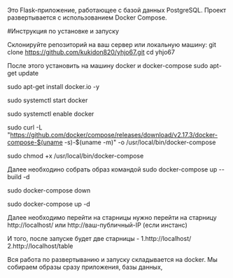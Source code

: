 Это Flask-приложение, работающее с базой данных PostgreSQL. Проект развертывается с использованием Docker Compose.

#Инструкция по установке и запуску

Склонируйте репозиторий на ваш сервер или локальную машину:  git clone https://github.com/kukidon820/yhjo67.git   cd yhjo67 

После этого установить на машину docker и docker-compose sudo apt-get update

sudo apt-get install docker.io -y

sudo systemctl start docker

sudo systemctl enable docker

sudo curl -L "https://github.com/docker/compose/releases/download/v2.17.3/docker-compose-$(uname -s)-$(uname -m)" -o /usr/local/bin/docker-compose

sudo chmod +x /usr/local/bin/docker-compose

Далее необходино собрать образ командой sudo docker-compose up --build -d

sudo docker-compose down

sudo docker-compose up -d

Далее необходимо перейти на старницы нужно перейти на старницу http://localhost/ или http://ваш-публичный-IP (если инстанс)

И того, после запуске будет две старницы - 1.http://localhost/ 2.http://localhost/table

Вся работа по развертыванию и запуску складывается на docker. Мы собираем образы сразу приложения, базы данных,  
